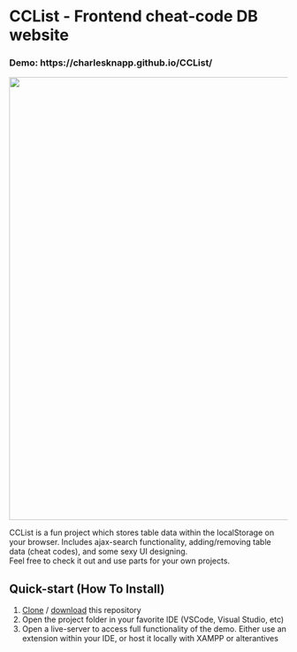 <h1>CCList - Frontend cheat-code DB website</h1>
<h3>Demo: https://charlesknapp.github.io/CCList/</h3>
<p>
<img src="https://i.ibb.co/5BhCjqw/cclist-demo.gif" width="800px" height="auto">
</p>
<p>
CCList is a fun project which stores table data within the localStorage on your browser.
Includes ajax-search functionality, adding/removing table data (cheat codes), and some sexy UI designing.<br>
Feel free to check it out and use parts for your own projects.
</p>
<h2>Quick-start (How To Install)</h2>
<ol>
<li><a title="right-click and copy" href="https://github.com/charlesknapp/CCList.git" target="_blank">Clone</a> / <a title="download the project" href="https://github.com/charlesknapp/CCList/archive/refs/heads/main.zip">download</a> this repository</li>
<li>Open the project folder in your favorite IDE (VSCode, Visual Studio, etc)</li>
<li>Open a live-server to access full functionality of the demo. Either use an extension within your IDE, or host it locally with XAMPP or alterantives</li>
</ol>
